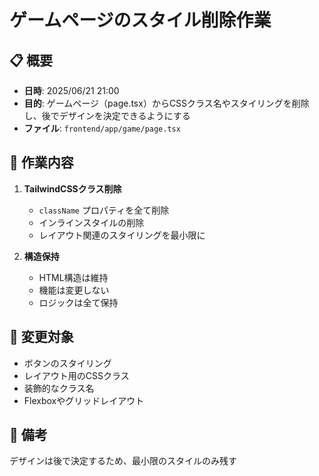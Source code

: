 # ゲームページのスタイル削除作業

## 📋 概要
- **日時**: 2025/06/21 21:00
- **目的**: ゲームページ（page.tsx）からCSSクラス名やスタイリングを削除し、後でデザインを決定できるようにする
- **ファイル**: `frontend/app/game/page.tsx`

## 🎯 作業内容
1. **TailwindCSSクラス削除**
   - `className` プロパティを全て削除
   - インラインスタイルの削除
   - レイアウト関連のスタイリングを最小限に

2. **構造保持**
   - HTML構造は維持
   - 機能は変更しない
   - ロジックは全て保持

## 🔧 変更対象
- ボタンのスタイリング
- レイアウト用のCSSクラス
- 装飾的なクラス名
- Flexboxやグリッドレイアウト

## 📝 備考
デザインは後で決定するため、最小限のスタイルのみ残す
